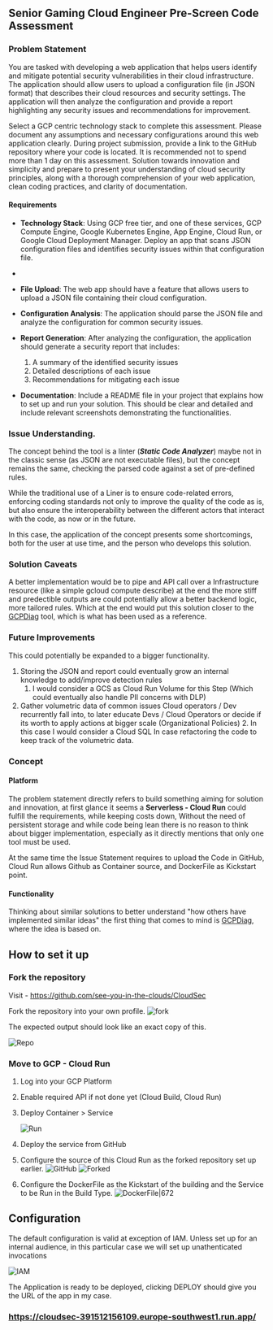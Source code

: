## Senior Gaming Cloud Engineer Pre-Screen Code Assessment
### Problem Statement

You are tasked with developing a web application that helps users identify and mitigate potential security vulnerabilities in their cloud infrastructure. The application should allow users to upload a configuration file (in JSON format) that describes their cloud resources and security settings. The application will then analyze the configuration and provide a report highlighting any security issues and recommendations for improvement.

Select a GCP centric technology stack to complete this assessment. Please document any assumptions and necessary configurations around this web application clearly. During project submission, provide a link to the GitHub repository where your code is located. It is recommended not to spend more than 1 day on this assessment.
Solution towards innovation and simplicity and prepare to present your understanding of cloud security principles, along with a thorough comprehension of your web application, clean coding practices, and clarity of documentation.
#### Requirements
- **Technology Stack**: Using GCP free tier, and one of these services, GCP Compute Engine, Google Kubernetes Engine, App Engine, Cloud Run, or Google Cloud Deployment Manager. Deploy an app that scans JSON configuration files and identifies security issues within that configuration file.
- 
- **File Upload**: The web app should have a feature that allows users to upload a JSON file containing their cloud configuration.

- **Configuration Analysis**: The application should parse the JSON file and analyze the configuration for common security issues.

- **Report Generation**: After analyzing the configuration, the application should generate a security report that includes:
  1. A summary of the identified security issues
  2. Detailed descriptions of each issue
  3. Recommendations for mitigating each issue

- **Documentation**: Include a README file in your project that explains how to set up and run your solution. This should be clear and detailed and include relevant screenshots demonstrating the functionalities.  

### Issue Understanding.

The concept behind the tool is a linter (***Static Code Analyzer***) maybe not in the classic sense (as JSON are not executable files), but the concept remains the same, checking the parsed code against a set of pre-defined rules.

While the traditional use of a Liner is to ensure code-related errors, enforcing coding standards not only to improve the quality of the code as is, but also ensure the interoperability between the different actors that interact with the code, as now or in the future.

In this case, the application of the concept presents some shortcomings, both for the user at use time, and the person who develops this solution.

### Solution Caveats

A better implementation would be to pipe and API call over a Infrastructure resource (like a simple gcloud compute describe) at the end the more stiff and predectible outputs are could potentially allow a better backend logic, more tailored rules. Which at the end would put this solution closer to the [GCPDiag](https://gcpdiag.dev/) tool, which is what has been used as a reference.

### Future Improvements

This could potentially be expanded to a bigger functionality.
  1. Storing the JSON and report could eventually grow an internal knowledge to add/improve detection rules
     1. I would consider a GCS as Cloud Run Volume for this Step (Which could eventually also handle PII concerns with DLP)
  2. Gather volumetric data of common issues Cloud operators / Dev recurrently fall into, to later educate Devs / Cloud Operators or decide if its worth to apply actions at bigger scale (Organizational Policies)
     2. In this case I would consider a Cloud SQL In case refactoring the code to keep track of the volumetric data.
   
### Concept

#### Platform
The problem statement directly refers to build something aiming for solution and innovation, at first glance it seems a **Serverless - Cloud Run**  could fulfill the requirements, while keeping costs down, Without the need of persistent storage and while code being lean there is no reason to think about bigger implementation, especially as it directly mentions that only one tool must be used.

At the same time the Issue Statement requires to upload the Code in GitHub, Cloud Run allows Github as Container source, and DockerFile as Kickstart point.

#### Functionality
Thinking about similar solutions to better understand "how others have implemented similar ideas" the first thing that comes to mind is [GCPDiag](https://gcpdiag.dev/), where the idea is based on.

## How to set it up

### Fork the repository

Visit - https://github.com/see-you-in-the-clouds/CloudSec

Fork the repository into your own profile.
![fork](/readme/1.png)

The expected output should look like an exact copy of this.

![Repo](/readme/2.png)

### Move to GCP - Cloud Run

1. Log into your GCP Platform
2. Enable required API if not done yet (Cloud Build, Cloud Run)
3. Deploy Container > Service

   ![Run](/readme/3.png)
   
4. Deploy the service from GitHub
5. Configure the source of this Cloud Run as the forked repository set up earlier.
   ![GitHub](/readme/4.png)
   ![Forked](/readme/5.png)
6. Configure the DockerFile as the Kickstart of the building and the Service to be Run in the Build Type.
   ![DockerFile|672](/readme/6.png)

## Configuration

The default configuration is valid at exception of IAM. Unless set up for an internal audience, in this particular case we will set up unathenticated invocations

  ![IAM](/readme/7.png)

The Application is ready to be deployed, clicking DEPLOY should give you the URL of the app in my case.
### https://cloudsec-391512156109.europe-southwest1.run.app/
